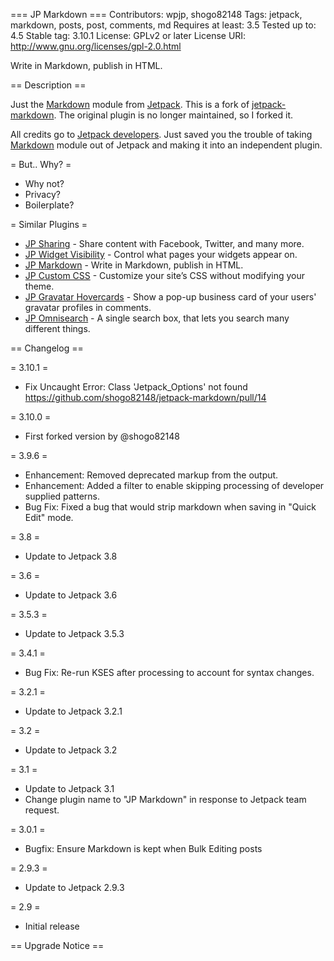 === JP Markdown ===
Contributors: wpjp, shogo82148
Tags: jetpack, markdown, posts, post, comments, md
Requires at least: 3.5
Tested up to: 4.5
Stable tag: 3.10.1
License: GPLv2 or later
License URI: http://www.gnu.org/licenses/gpl-2.0.html

Write in Markdown, publish in HTML.

== Description ==

Just the [Markdown](http://jetpack.me/support/markdown/) module from [Jetpack](http://wordpress.org/plugins/jetpack/).
This is a fork of [jetpack-markdown](https://plugins.trac.wordpress.org/browser/jetpack-markdown?order=name).
The original plugin is no longer maintained, so I forked it.

All credits go to [Jetpack developers](https://jetpack.com/about/). Just saved you the trouble of taking [Markdown](http://jetpack.me/support/markdown/) module out of Jetpack and making it into an independent plugin.

= But.. Why? =

* Why not?
* Privacy?
* Boilerplate?

= Similar Plugins =

* [JP Sharing](http://wordpress.org/plugins/jetpack-sharing/) - Share content with Facebook, Twitter, and many more.
* [JP Widget Visibility](http://wordpress.org/plugins/jetpack-widget-visibility/) - Control what pages your widgets appear on.
* [JP Markdown](http://wordpress.org/plugins/jetpack-markdown/) - Write in Markdown, publish in HTML.
* [JP Custom CSS](http://wordpress.org/plugins/jp-custom-css/) - Customize your site’s CSS without modifying your theme.
* [JP Gravatar Hovercards](http://wordpress.org/plugins/jetpack-gravatar-hovercards/) - Show a pop-up business card of your users' gravatar profiles in comments.
* [JP Omnisearch](http://wordpress.org/plugins/jetpack-omnisearch/) - A single search box, that lets you search many different things.

== Changelog ==

= 3.10.1 =

* Fix Uncaught Error: Class 'Jetpack_Options' not found https://github.com/shogo82148/jetpack-markdown/pull/14

= 3.10.0 =

* First forked version by @shogo82148

= 3.9.6 =

* Enhancement: Removed deprecated markup from the output.
* Enhancement: Added a filter to enable skipping processing of developer supplied patterns.
* Bug Fix: Fixed a bug that would strip markdown when saving in "Quick Edit" mode.

= 3.8 =

* Update to Jetpack 3.8

= 3.6 =

* Update to Jetpack 3.6

= 3.5.3 = 

* Update to Jetpack 3.5.3

= 3.4.1 =

* Bug Fix: Re-run KSES after processing to account for syntax changes.

= 3.2.1 =

* Update to Jetpack 3.2.1

= 3.2 =

* Update to Jetpack 3.2

= 3.1 =

* Update to Jetpack 3.1
* Change plugin name to "JP Markdown" in response to Jetpack team request.

= 3.0.1 =

* Bugfix: Ensure Markdown is kept when Bulk Editing posts

= 2.9.3 =

* Update to Jetpack 2.9.3

= 2.9 =

* Initial release

== Upgrade Notice ==
